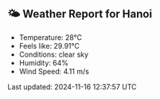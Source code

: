 <!-- WEATHER-START -->
## 🌤 Weather Report for Hanoi

- Temperature: 28°C
- Feels like: 29.91°C
- Conditions: clear sky
- Humidity: 64%
- Wind Speed: 4.11 m/s

Last updated: 2024-11-16 12:37:57 UTC
<!-- WEATHER-END -->
